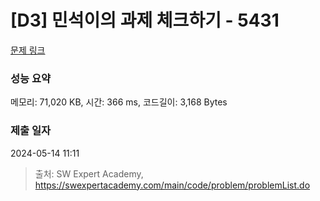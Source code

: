 # [D3] 민석이의 과제 체크하기 - 5431 

[문제 링크](https://swexpertacademy.com/main/code/problem/problemDetail.do?contestProbId=AWVl3rWKDBYDFAXm) 

### 성능 요약

메모리: 71,020 KB, 시간: 366 ms, 코드길이: 3,168 Bytes

### 제출 일자

2024-05-14 11:11



> 출처: SW Expert Academy, https://swexpertacademy.com/main/code/problem/problemList.do